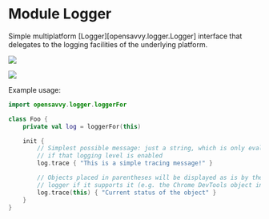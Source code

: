 # Module Logger

Simple multiplatform [Logger][opensavvy.logger.Logger] interface that delegates to the logging facilities of the underlying platform.

<a href="https://search.maven.org/search?q=g:%22dev.opensavvy.pedestal%22%20AND%20a:%22logger%22"><img src="https://img.shields.io/maven-central/v/dev.opensavvy.pedestal/logger.svg?label=Maven%20Central"></a>

<a href="https://gitlab.com/opensavvy/wiki/-/blob/main/stability.md#stability-levels"><img src="https://badgen.net/static/Stability/archived/purple"></a>

Example usage:

```kotlin
import opensavvy.logger.loggerFor

class Foo {
	private val log = loggerFor(this)

	init {
		// Simplest possible message: just a string, which is only evaluated 
		// if that logging level is enabled
		log.trace { "This is a simple tracing message!" }

		// Objects placed in parentheses will be displayed as is by the
		// logger if it supports it (e.g. the Chrome DevTools object inspector)
		log.trace(this) { "Current status of the object" }
	}
}
```
